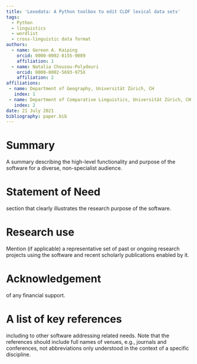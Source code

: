 ```yaml
---
title: 'Lexedata: A Python toolbox to edit CLDF lexical data sets'
tags:
  - Python
  - linguistics
  - wordlist
  - cross-linguistic data format
authors:
  - name: Gereon A. Kaiping
    orcid: 0000-0002-8155-9089
    affiliation: 1
  - name: Natalia Chousou-Polydouri
    orcid: 0000-0002-5693-975X
    affiliation: 2
affiliations:
 - name: Department of Geography, Universität Zürich, CH
   index: 1
 - name: Department of Comparative Linguistics, Universität Zürich, CH
   index: 2
date: 21 July 2021
bibliography: paper.bib
---
```

# Summary
A summary describing the high-level functionality and purpose of the software for a diverse, non-specialist audience.
# Statement of Need
section that clearly illustrates the research purpose of the software.
# Research use
Mention (if applicable) a representative set of past or ongoing research projects using the software and recent scholarly publications enabled by it.
# Acknowledgement
of any financial support.
# A list of key references
including to other software addressing related needs. Note that the references should include full names of venues, e.g., journals and conferences, not abbreviations only understood in the context of a specific discipline.
